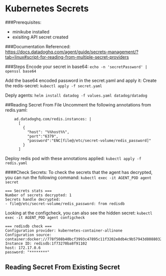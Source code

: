 # Kubernetes Secrets

###Prerequisites:
- minikube installed
- exisiting API secret created

###Documentation Referenced:
https://docs.datadoghq.com/agent/guide/secrets-management/?tab=linux#script-for-reading-from-multiple-secret-providers

###Steps
Encode your secret in base64:
``echo -n 'secretPassword' | openssl base64``

Add the base64 encoded password in the secret.yaml and apply it:
Create the redis-secret:
``kubectl apply -f secret.yaml``

Deply agents:
``helm install datadog -f values.yaml datadog/datadog``


##Reading Secret From File
Uncomment the following annotations from redis.yaml:
```
    ad.datadoghq.com/redis.instances: |
      [
        {
          "host": "%%host%%",
          "port":"6379",
          "password":"ENC[file@/etc/secret-volume/redis_password]"
        }
      ]      
```

Deploy redis pod with these annotations applied:
``kubectl apply -f redis.yaml``

####Check Secrets:
To check the secrets that the agent has decrypted, you can run the following command:
``kubectl exec -it AGENT_POD agent secret``
```
=== Secrets stats ===
Number of secrets decrypted: 1
Secrets handle decrypted:
- file@/etc/secret-volume/redis_password: from redisdb
```

Looking at the configcheck, you can also see the hidden secret:
``kubectl exec -it AGENT_POD agent configcheck``

```
=== redisdb check ===
Configuration provider: kubernetes-container-allinone
Configuration source: container:docker://778f508b40bcf3993c47895c11f3202e8db4c9b57943d8088032323d73ad9122
Instance ID: redisdb:1f73270ba8f91102
host: 172.17.0.6
password: "********"
```

## Reading Secret From Existing Secret